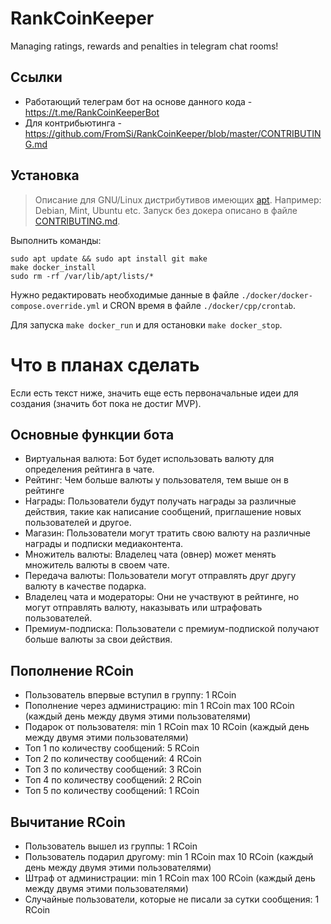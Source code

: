 # RankCoinKeeper
Managing ratings, rewards and penalties in telegram chat rooms!

## Ссылки
* Работающий телеграм бот на основе данного кода - https://t.me/RankCoinKeeperBot
* Для контрибьютинга - https://github.com/FromSi/RankCoinKeeper/blob/master/CONTRIBUTING.md

## Установка
> Описание для GNU/Linux дистрибутивов имеющих [apt](https://salsa.debian.org/apt-team/apt). Например: Debian, Mint, Ubuntu etc.
> Запуск без докера описано в файле [CONTRIBUTING.md](https://github.com/FromSi/RankCoinKeeper/blob/master/CONTRIBUTING.md).

Выполнить команды:
```
sudo apt update && sudo apt install git make
make docker_install
sudo rm -rf /var/lib/apt/lists/*
```

Нужно редактировать необходимые данные в файле `./docker/docker-compose.override.yml` и CRON время в файле `./docker/cpp/crontab`.

Для запуска `make docker_run` и для остановки `make docker_stop`.

# Что в планах сделать
Если есть текст ниже, значить еще есть первоначальные идеи для создания (значить бот пока не достиг MVP).

## Основные функции бота
* Виртуальная валюта: Бот будет использовать валюту для определения рейтинга в чате.
* Рейтинг: Чем больше валюты у пользователя, тем выше он в рейтинге
* Награды: Пользователи будут получать награды за различные действия, такие как написание сообщений, приглашение новых пользователей и другое.
* Магазин: Пользователи могут тратить свою валюту на различные награды и подписки медиаконтента.
* Множитель валюты: Владелец чата (овнер) может менять множитель валюты в своем чате.
* Передача валюты: Пользователи могут отправлять друг другу валюту в качестве подарка.
* Владелец чата и модераторы: Они не участвуют в рейтинге, но могут отправлять валюту, наказывать или штрафовать пользователей.
* Премиум-подписка: Пользователи с премиум-подпиской получают больше валюты за свои действия.

## Пополнение RCoin
* Пользователь впервые вступил в группу: 1 RCoin
* Пополнение через администрацию: min 1 RCoin max 100 RCoin (каждый день между двумя этими пользователями)
* Подарок от пользователя: min 1 RCoin max 10 RCoin (каждый день между двумя этими пользователями)
* Топ 1 по количеству сообщений: 5 RCoin
* Топ 2 по количеству сообщений: 4 RCoin
* Топ 3 по количеству сообщений: 3 RCoin
* Топ 4 по количеству сообщений: 2 RCoin
* Топ 5 по количеству сообщений: 1 RCoin

## Вычитание RCoin
* Пользователь вышел из группы: 1 RCoin
* Пользователь подарил другому: min 1 RCoin max 10 RCoin (каждый день между двумя этими пользователями)
* Штраф от администрации: min 1 RCoin max 100 RCoin (каждый день между двумя этими пользователями)
* Случайные пользователи, которые не писали за сутки сообщения: 1 RCoin
